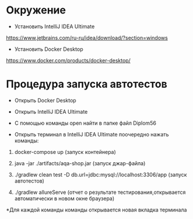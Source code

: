 # Окружение

- Установить IntelliJ IDEA Ultimate


https://www.jetbrains.com/ru-ru/idea/download/?section=windows


- Установить  Docker Desktop


https://www.docker.com/products/docker-desktop/


# Процедура запуска автотестов


- Открыть  Docker Desktop


- Открыть IntelliJ IDEA Ultimate


- С помощью команды open найти в папке файл Diplom56


- Открыть терминал в IntelliJ IDEA Ultimate поочередно нажать команды:


1. docker-compose up  (запуск контейнера)


2. java -jar ./artifacts/aqa-shop.jar (запуск джар-файла)


3. ./gradlew clean test -D db.url=jdbc:mysql://localhost:3306/app (запуск автотестов)


4. ./gradlew allureServe (отчет о результате тестирования,открывается автоматически в новом окне браузера)

 
*Для каждой команды команды открывается новая вкладка терминала 
